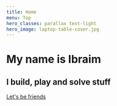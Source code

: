```yaml
---
title: Home
menu: Top
hero_classes: parallax text-light
hero_image: laptop-table-cover.jpg
---
```


# My name is Ibraim
<h2><span>I build, play and solve stuff </span></h2>

[Let's be friends](http://soltonbaev.com/about-me)